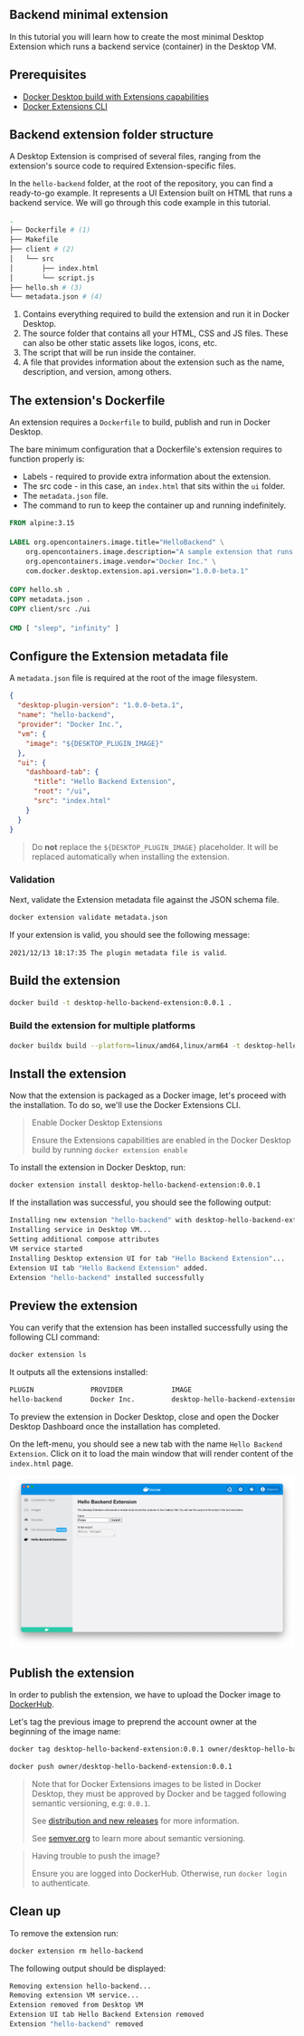 ## Backend minimal extension

In this tutorial you will learn how to create the most minimal Desktop Extension which runs a backend service (container) in the Desktop VM.

## Prerequisites

- [Docker Desktop build with Extensions capabilities](https://github.com/docker/desktop-extension-samples/releases/)
- [Docker Extensions CLI](https://github.com/docker/desktop-extension-samples/releases/)

## Backend extension folder structure

A Desktop Extension is comprised of several files, ranging from the extension's source code to required Extension-specific files.

In the `hello-backend` folder, at the root of the repository, you can find a ready-to-go example. It represents a UI Extension built on HTML that runs a backend service. We will go through this code example in this tutorial.

```bash
.
├── Dockerfile # (1)
├── Makefile
├── client # (2)
│   └── src
│       ├── index.html
│       └── script.js
├── hello.sh # (3)
└── metadata.json # (4)
```

1. Contains everything required to build the extension and run it in Docker Desktop.
2. The source folder that contains all your HTML, CSS and JS files. These can also be other static assets like logos, icons, etc.
3. The script that will be run inside the container.
4. A file that provides information about the extension such as the name, description, and version, among others.

## The extension's Dockerfile

An extension requires a `Dockerfile` to build, publish and run in Docker Desktop.

The bare minimum configuration that a Dockerfile's extension requires to function properly is:

- Labels - required to provide extra information about the extension.
- The src code - in this case, an `index.html` that sits within the `ui` folder.
- The `metadata.json` file.
- The command to run to keep the container up and running indefinitely.

```Dockerfile title="Dockerfile" linenums="1"
FROM alpine:3.15

LABEL org.opencontainers.image.title="HelloBackend" \
    org.opencontainers.image.description="A sample extension that runs a shell script inside a container's Desktop VM." \
    org.opencontainers.image.vendor="Docker Inc." \
    com.docker.desktop.extension.api.version="1.0.0-beta.1"

COPY hello.sh .
COPY metadata.json .
COPY client/src ./ui

CMD [ "sleep", "infinity" ]
```

## Configure the Extension metadata file

A `metadata.json` file is required at the root of the image filesystem.

```json title="metadata.json" linenums="1"
{
  "desktop-plugin-version": "1.0.0-beta.1",
  "name": "hello-backend",
  "provider": "Docker Inc.",
  "vm": {
    "image": "${DESKTOP_PLUGIN_IMAGE}"
  },
  "ui": {
    "dashboard-tab": {
      "title": "Hello Backend Extension",
      "root": "/ui",
      "src": "index.html"
    }
  }
}
```

> Do **not** replace the `${DESKTOP_PLUGIN_IMAGE}` placeholder. It will be replaced automatically when installing the extension.

### Validation

Next, validate the Extension metadata file against the JSON schema file.

```bash
docker extension validate metadata.json
```

If your extension is valid, you should see the following message:

`2021/12/13 18:17:35 The plugin metadata file is valid`.

## Build the extension

```bash
docker build -t desktop-hello-backend-extension:0.0.1 .
```

### Build the extension for multiple platforms

```bash
docker buildx build --platform=linux/amd64,linux/arm64 -t desktop-hello-backend-extension:0.0.1 .
```

## Install the extension

Now that the extension is packaged as a Docker image, let's proceed with the installation. To do so, we'll use the Docker Extensions CLI.

> Enable Docker Desktop Extensions
>
> Ensure the Extensions capabilities are enabled in the Docker Desktop build by running `docker extension enable`

To install the extension in Docker Desktop, run:

```bash
docker extension install desktop-hello-backend-extension:0.0.1
```

If the installation was successful, you should see the following output:

```bash
Installing new extension "hello-backend" with desktop-hello-backend-extension:0.0.1 ...
Installing service in Desktop VM...
Setting additional compose attributes
VM service started
Installing Desktop extension UI for tab "Hello Backend Extension"...
Extension UI tab "Hello Backend Extension" added.
Extension "hello-backend" installed successfully
```

## Preview the extension

You can verify that the extension has been installed successfully using the following CLI command:

```bash
docker extension ls
```

It outputs all the extensions installed:

```bash
PLUGIN              PROVIDER            IMAGE                           UI                      VM      HOST
hello-backend       Docker Inc.         desktop-hello-backend-extension:0.0.1   1 tab(Hello Backend Extension)   Running(1)          -
```

To preview the extension in Docker Desktop, close and open the Docker Desktop Dashboard once the installation has completed.

On the left-menu, you should see a new tab with the name `Hello Backend Extension`. Click on it to load the main window that will render content of the `index.html` page.

![Backend Hello Extension](images/backend-minimal-extension.png)

## Publish the extension

In order to publish the extension, we have to upload the Docker image to [DockerHub](https://hub.docker.com).

Let's tag the previous image to preprend the account owner at the beginning of the image name:

```bash
docker tag desktop-hello-backend-extension:0.0.1 owner/desktop-hello-backend-extension:0.0.1
```

```bash
docker push owner/desktop-hello-backend-extension:0.0.1
```

> Note that for Docker Extensions images to be listed in Docker Desktop, they must be approved by Docker and be tagged following semantic versioning, e.g: `0.0.1`.
>
> See [distribution and new releases](../DISTRIBUTION.md#distribution-and-new-releases) for more information.
>
> See <a href="https://semver.org/" target="__blank">semver.org</a> to learn more about semantic versioning.

> Having trouble to push the image?
>
> Ensure you are logged into DockerHub. Otherwise, run `docker login` to authenticate.

## Clean up

To remove the extension run:

```bash
docker extension rm hello-backend
```

The following output should be displayed:

```bash
Removing extension hello-backend...
Removing extension VM service...
Extension removed from Desktop VM
Extension UI tab Hello Backend Extension removed
Extension "hello-backend" removed
```
